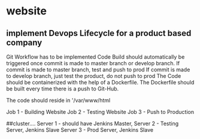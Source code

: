 # website 
## implement Devops Lifecycle for a product based company ######


Git Workflow has to be implemented
Code Build should automatically be triggered once commit is made to master branch or develop branch.
If commit is made to master branch, test and push to prod
If commit is made to develop branch, just test the product, do not push to prod
The Code should be containerized with the help of a Dockerfile. The Dockerfile should be
built every time there is a push to Git-Hub.

The code should reside in '/var/www/html

Job 1 - Building Website
Job 2 - Testing Website
Job 3 - Push to Production

##cluster....
Server 1 - should have Jenkins Master, 
Server 2 - Testing Server, Jenkins Slave
Server 3 - Prod Server, Jenkins Slave


